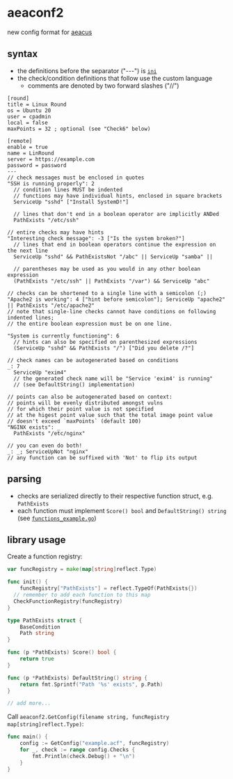 # aeaconf2

new config format for [aeacus](https://github.com/elysium-suite/aeacus)

## syntax

- the definitions before the separator ("---") is [`ini`](https://en.wikipedia.org/wiki/INI_file)
- the check/condition definitions that follow use the custom language
  - comments are denoted by two forward slashes ("//")

```hcl
[round]
title = Linux Round
os = Ubuntu 20
user = cpadmin
local = false
maxPoints = 32 ; optional (see "Check6" below)

[remote]
enable = true
name = LinRound
server = https://example.com
password = password
---
// check messages must be enclosed in quotes
"SSH is running properly": 2
  // condition lines MUST be indented
  // functions may have individual hints, enclosed in square brackets
  ServiceUp "sshd" ["Install SystemD!"]

  // lines that don't end in a boolean operator are implicitly ANDed
  PathExists "/etc/ssh"

// entire checks may have hints
"Interesting check message": -3 ["Is the system broken?"]
  // lines that end in boolean operators continue the expression on the next line
  ServiceUp "sshd" && PathExistsNot "/abc" || ServiceUp "samba" ||

  // parentheses may be used as you would in any other boolean expression
  (PathExists "/etc/ssh" || PathExists "/var") && ServiceUp "abc"

// checks can be shortened to a single line with a semicolon (;)
"Apache2 is working": 4 ["hint before semicolon"]; ServiceUp "apache2" || PathExists "/etc/apache2"
// note that single-line checks cannot have conditions on following indented lines;
// the entire boolean expression must be on one line.

"System is currently functioning": 6
  // hints can also be specified on parenthesized expressions
  (ServiceUp "sshd" && PathExists "/") ["Did you delete /?"]

// check names can be autogenerated based on conditions
_: 7
  ServiceUp "exim4"
  // the generated check name will be "Service 'exim4' is running"
  // (see DefaultString() implementation)

// points can also be autogenerated based on context:
// points will be evenly distributed amongst vulns
// for which their point value is not specified
// at the higest point value such that the total image point value
// doesn't exceed `maxPoints` (default 100)
"NGINX exists": _
  PathExists "/etc/nginx"

// you can even do both!
_: _; ServiceUpNot "nginx"
// any function can be suffixed with 'Not' to flip its output
```

## parsing

- checks are serialized directly to their respective function struct, e.g. `PathExists`
- each function must implement `Score() bool` and `DefaultString() string` (see [`functions_example.go`](./functions_example.go))

## library usage

Create a function registry:

```go
var funcRegistry = make(map[string]reflect.Type)

func init() {
	funcRegistry["PathExists"] = reflect.TypeOf(PathExists{})
  // remember to add each function to this map
  CheckFunctionRegistry(funcRegistry)
}

type PathExists struct {
	BaseCondition
	Path string
}

func (p *PathExists) Score() bool {
	return true
}

func (p *PathExists) DefaultString() string {
	return fmt.Sprintf("Path '%s' exists", p.Path)
}

// add more...
```

Call `aeaconf2.GetConfig(filename string, funcRegistry map[string]reflect.Type)`:

```go
func main() {
	config := GetConfig("example.acf", funcRegistry)
	for _, check := range config.Checks {
		fmt.Println(check.Debug() + "\n")
	}
}
```
